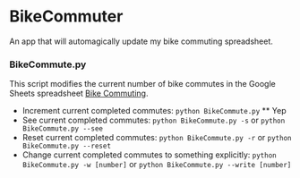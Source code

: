 # BikeCommuter
An app that will automagically update my bike commuting spreadsheet.

### BikeCommute.py

This script modifies the current number of bike commutes in the Google Sheets spreadsheet [Bike Commuting](https://docs.google.com/spreadsheets/d/1DbbcRTwytdVD9khKGJmea5R1GdH41-4vfiq1I-UHxvs/edit?usp=sharing).

* Increment current completed commutes: `python BikeCommute.py`
** Yep
* See current completed commutes: `python BikeCommute.py -s` or `python BikeCommute.py --see`
* Reset current completed commutes: `python BikeCommute.py -r` or `python BikeCommute.py --reset`
* Change current completed commutes to something explicitly: `python BikeCommute.py -w [number]` or `python BikeCommute.py --write [number]`
